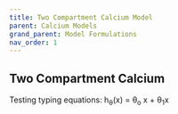 ```yaml
---
title: Two Compartment Calcium Model
parent: Calcium Models
grand_parent: Model Formulations
nav_order: 1
---
```

Two Compartment Calcium
-----------------------
Testing typing equations:
h<sub>&theta;</sub>(x) = &theta;<sub>o</sub> x + &theta;<sub>1</sub>x
